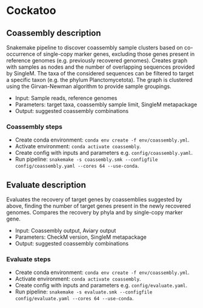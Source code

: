 # Cockatoo

## Coassembly description

Snakemake pipeline to discover coassembly sample clusters based on co-occurrence of single-copy marker genes, excluding those genes present in reference genomes (e.g. previously recovered genomes).
Creates graph with samples as nodes and the number of overlapping sequences provided by SingleM.
The taxa of the considered sequences can be filtered to target a specific taxon (e.g. the phylum Planctomycetota).
The graph is clustered using the Girvan-Newman algorithm to provide sample groupings.

* Input: Sample reads, reference genomes
* Parameters: target taxa, coassembly sample limit, SingleM metapackage
* Output: suggested coassembly combinations

### Coassembly steps

* Create conda environment: `conda env create -f env/coassembly.yml`.
* Activate environment: `conda activate coassembly`.
* Create config with inputs and parameters e.g. `config/coassembly.yaml`.
* Run pipeline: `snakemake -s coassembly.smk --configfile config/coassembly.yaml --cores 64 --use-conda`.

## Evaluate description

Evaluates the recovery of target genes by coassemblies suggested by above, finding the number of target genes present in the newly recovered genomes.
Compares the recovery by phyla and by single-copy marker gene.

* Input: Coassembly output, Aviary output
* Parameters: CheckM version, SingleM metapackage
* Output: suggested coassembly combinations

### Evaluate steps

* Create conda environment: `conda env create -f env/coassembly.yml`.
* Activate environment: `conda activate coassembly`.
* Create config with inputs and parameters e.g. `config/evaluate.yaml`.
* Run pipeline: `snakemake -s evaluate.smk --configfile config/evaluate.yaml --cores 64 --use-conda`.

